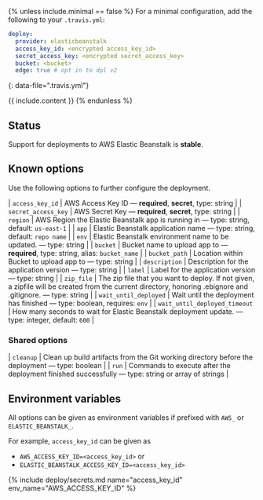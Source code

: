 {% unless include.minimal == false %}
For a minimal configuration, add the following to your `.travis.yml`:

```yaml
deploy:
  provider: elasticbeanstalk
  access_key_id: <encrypted access_key_id>
  secret_access_key: <encrypted secret_access_key>
  bucket: <bucket>
  edge: true # opt in to dpl v2
```
{: data-file=".travis.yml"}



{{ include.content }}
{% endunless %}

## Status

Support for deployments to AWS Elastic Beanstalk is **stable**.
## Known options

Use the following options to further configure the deployment.

| `access_key_id` | AWS Access Key ID &mdash; **required**, **secret**, type: string |
| `secret_access_key` | AWS Secret Key &mdash; **required**, **secret**, type: string |
| `region` | AWS Region the Elastic Beanstalk app is running in &mdash; type: string, default: `us-east-1` |
| `app` | Elastic Beanstalk application name &mdash; type: string, default: `repo name` |
| `env` | Elastic Beanstalk environment name to be updated. &mdash; type: string |
| `bucket` | Bucket name to upload app to &mdash; **required**, type: string, alias: `bucket_name` |
| `bucket_path` | Location within Bucket to upload app to &mdash; type: string |
| `description` | Description for the application version &mdash; type: string |
| `label` | Label for the application version &mdash; type: string |
| `zip_file` | The zip file that you want to deploy. If not given, a zipfile will be created from the current directory, honoring .ebignore and .gitignore. &mdash; type: string |
| `wait_until_deployed` | Wait until the deployment has finished &mdash; type: boolean, requires: `env` |
| `wait_until_deployed_timeout` | How many seconds to wait for Elastic Beanstalk deployment update. &mdash; type: integer, default: `600` |

### Shared options

| `cleanup` | Clean up build artifacts from the Git working directory before the deployment &mdash; type: boolean |
| `run` | Commands to execute after the deployment finished successfully &mdash; type: string or array of strings |

## Environment variables

All options can be given as environment variables if prefixed with `AWS_` or `ELASTIC_BEANSTALK_`.

For example, `access_key_id` can be given as

* `AWS_ACCESS_KEY_ID=<access_key_id>` or
* `ELASTIC_BEANSTALK_ACCESS_KEY_ID=<access_key_id>`

{% include deploy/secrets.md name="access_key_id" env_name="AWS_ACCESS_KEY_ID" %}

